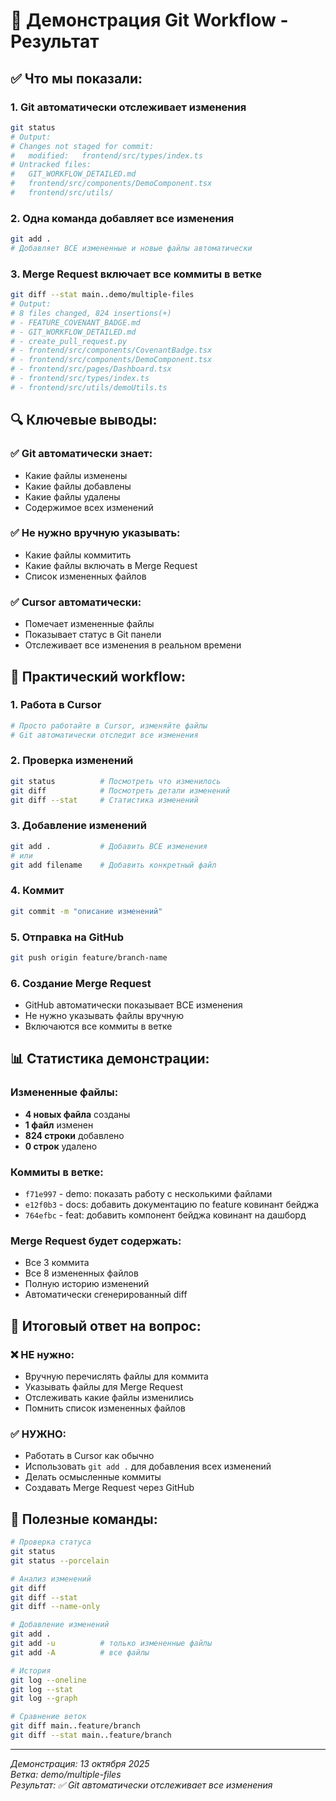 # 🎯 Демонстрация Git Workflow - Результат

## ✅ Что мы показали:

### 1. Git автоматически отслеживает изменения
```bash
git status
# Output:
# Changes not staged for commit:
#   modified:   frontend/src/types/index.ts
# Untracked files:
#   GIT_WORKFLOW_DETAILED.md
#   frontend/src/components/DemoComponent.tsx
#   frontend/src/utils/
```

### 2. Одна команда добавляет все изменения
```bash
git add .
# Добавляет ВСЕ измененные и новые файлы автоматически
```

### 3. Merge Request включает все коммиты в ветке
```bash
git diff --stat main..demo/multiple-files
# Output:
# 8 files changed, 824 insertions(+)
# - FEATURE_COVENANT_BADGE.md
# - GIT_WORKFLOW_DETAILED.md  
# - create_pull_request.py
# - frontend/src/components/CovenantBadge.tsx
# - frontend/src/components/DemoComponent.tsx
# - frontend/src/pages/Dashboard.tsx
# - frontend/src/types/index.ts
# - frontend/src/utils/demoUtils.ts
```

## 🔍 Ключевые выводы:

### ✅ Git автоматически знает:
- Какие файлы изменены
- Какие файлы добавлены
- Какие файлы удалены
- Содержимое всех изменений

### ✅ Не нужно вручную указывать:
- Какие файлы коммитить
- Какие файлы включать в Merge Request
- Список измененных файлов

### ✅ Cursor автоматически:
- Помечает измененные файлы
- Показывает статус в Git панели
- Отслеживает все изменения в реальном времени

## 🚀 Практический workflow:

### 1. Работа в Cursor
```bash
# Просто работайте в Cursor, изменяйте файлы
# Git автоматически отследит все изменения
```

### 2. Проверка изменений
```bash
git status          # Посмотреть что изменилось
git diff            # Посмотреть детали изменений
git diff --stat     # Статистика изменений
```

### 3. Добавление изменений
```bash
git add .           # Добавить ВСЕ изменения
# или
git add filename    # Добавить конкретный файл
```

### 4. Коммит
```bash
git commit -m "описание изменений"
```

### 5. Отправка на GitHub
```bash
git push origin feature/branch-name
```

### 6. Создание Merge Request
- GitHub автоматически показывает ВСЕ изменения
- Не нужно указывать файлы вручную
- Включаются все коммиты в ветке

## 📊 Статистика демонстрации:

### Измененные файлы:
- **4 новых файла** созданы
- **1 файл** изменен
- **824 строки** добавлено
- **0 строк** удалено

### Коммиты в ветке:
- `f71e997` - demo: показать работу с несколькими файлами
- `e12f0b3` - docs: добавить документацию по feature ковинант бейджа
- `764efbc` - feat: добавить компонент бейджа ковинант на дашборд

### Merge Request будет содержать:
- Все 3 коммита
- Все 8 измененных файлов
- Полную историю изменений
- Автоматически сгенерированный diff

## 🎯 Итоговый ответ на вопрос:

### ❌ НЕ нужно:
- Вручную перечислять файлы для коммита
- Указывать файлы для Merge Request
- Отслеживать какие файлы изменились
- Помнить список измененных файлов

### ✅ НУЖНО:
- Работать в Cursor как обычно
- Использовать `git add .` для добавления всех изменений
- Делать осмысленные коммиты
- Создавать Merge Request через GitHub

## 🔧 Полезные команды:

```bash
# Проверка статуса
git status
git status --porcelain

# Анализ изменений
git diff
git diff --stat
git diff --name-only

# Добавление изменений
git add .
git add -u          # только измененные файлы
git add -A          # все файлы

# История
git log --oneline
git log --stat
git log --graph

# Сравнение веток
git diff main..feature/branch
git diff --stat main..feature/branch
```

---
*Демонстрация: 13 октября 2025*  
*Ветка: demo/multiple-files*  
*Результат: ✅ Git автоматически отслеживает все изменения*
